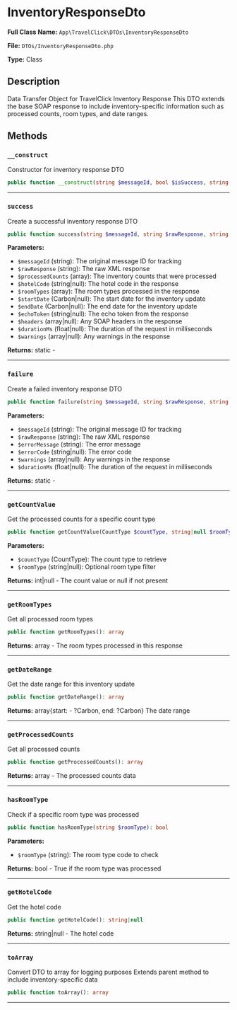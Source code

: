 # InventoryResponseDto

**Full Class Name:** `App\TravelClick\DTOs\InventoryResponseDto`

**File:** `DTOs/InventoryResponseDto.php`

**Type:** Class

## Description

Data Transfer Object for TravelClick Inventory Response
This DTO extends the base SOAP response to include inventory-specific
information such as processed counts, room types, and date ranges.

## Methods

### `__construct`

Constructor for inventory response DTO

```php
public function __construct(string $messageId, bool $isSuccess, string $rawResponse, array|null $processedCounts = null, string|null $hotelCode = null, array|null $roomTypes = null, Carbon\Carbon|null $startDate = null, Carbon\Carbon|null $endDate = null, string|null $errorMessage = null, string|null $errorCode = null, array|null $warnings = null, Carbon\Carbon|null $timestamp = null, string|null $echoToken = null, array|null $headers = null, float|null $durationMs = null)
```

---

### `success`

Create a successful inventory response DTO

```php
public function success(string $messageId, string $rawResponse, string|null $echoToken = null, array|null $headers = null, float|null $durationMs = null, array $processedCounts = [], string|null $hotelCode = null, array $roomTypes = [], Carbon\Carbon|null $startDate = null, Carbon\Carbon|null $endDate = null, array|null $warnings = null): self
```

**Parameters:**

- `$messageId` (string): The original message ID for tracking
- `$rawResponse` (string): The raw XML response
- `$processedCounts` (array): The inventory counts that were processed
- `$hotelCode` (string|null): The hotel code in the response
- `$roomTypes` (array): The room types processed in the response
- `$startDate` (Carbon|null): The start date for the inventory update
- `$endDate` (Carbon|null): The end date for the inventory update
- `$echoToken` (string|null): The echo token from the response
- `$headers` (array|null): Any SOAP headers in the response
- `$durationMs` (float|null): The duration of the request in milliseconds
- `$warnings` (array|null): Any warnings in the response

**Returns:** static - 

---

### `failure`

Create a failed inventory response DTO

```php
public function failure(string $messageId, string $rawResponse, string $errorMessage, string|null $errorCode = null, array|null $warnings = null, float|null $durationMs = null): self
```

**Parameters:**

- `$messageId` (string): The original message ID for tracking
- `$rawResponse` (string): The raw XML response
- `$errorMessage` (string): The error message
- `$errorCode` (string|null): The error code
- `$warnings` (array|null): Any warnings in the response
- `$durationMs` (float|null): The duration of the request in milliseconds

**Returns:** static - 

---

### `getCountValue`

Get the processed counts for a specific count type

```php
public function getCountValue(CountType $countType, string|null $roomType = null): int|null
```

**Parameters:**

- `$countType` (CountType): The count type to retrieve
- `$roomType` (string|null): Optional room type filter

**Returns:** int|null - The count value or null if not present

---

### `getRoomTypes`

Get all processed room types

```php
public function getRoomTypes(): array
```

**Returns:** array - The room types processed in this response

---

### `getDateRange`

Get the date range for this inventory update

```php
public function getDateRange(): array
```

**Returns:** array{start: - ?Carbon, end: ?Carbon} The date range

---

### `getProcessedCounts`

Get all processed counts

```php
public function getProcessedCounts(): array
```

**Returns:** array - The processed counts data

---

### `hasRoomType`

Check if a specific room type was processed

```php
public function hasRoomType(string $roomType): bool
```

**Parameters:**

- `$roomType` (string): The room type code to check

**Returns:** bool - True if the room type was processed

---

### `getHotelCode`

Get the hotel code

```php
public function getHotelCode(): string|null
```

**Returns:** string|null - The hotel code

---

### `toArray`

Convert DTO to array for logging purposes
Extends parent method to include inventory-specific data

```php
public function toArray(): array
```

---

